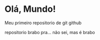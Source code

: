 # Olá, Mundo!
 Meu primeiro repositorio de git github

 repositorio brabo pra... não sei, mas é brabo
